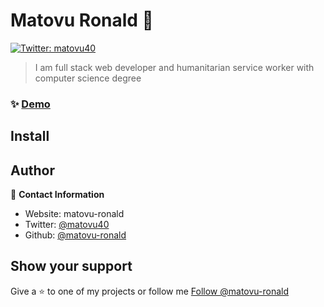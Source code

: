 # Matovu Ronald 👋

[![Twitter: matovu40](https://img.shields.io/twitter/follow/matovu40.svg?style=social)](https://twitter.com/matovu40)

> I am full stack web developer and humanitarian service worker with computer science degree

### ✨ [Demo](https://matovu-ronald.github.io/tours-and-travel-html-template/)

## Install

## Author

👤 **Contact Information**

- Website: matovu-ronald
- Twitter: [@matovu40](https://twitter.com/matovu40)
- Github: [@matovu-ronald](https://github.com/matovu-ronald)

## Show your support

Give a ⭐️ to one of my projects or follow me <!-- Place this tag where you want the button to render. -->
<a class="github-button" href="https://github.com/matovu-ronald" data-color-scheme="no-preference: light; light: light; dark: dark;" data-size="large" data-show-count="true" aria-label="Follow @matovu-ronald on GitHub">Follow @matovu-ronald</a>
